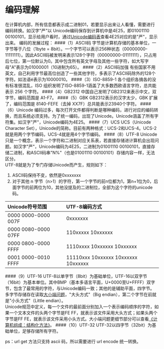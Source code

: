 编码理解
===

在计算机内部，所有信息都表示成二进制01，若要显示出来让人看懂，需要进行编码转换。如汉字"严"以 Unicode编码保存到计算机中是4E25，即01001110 00100101，显示给用户看时，通过[Unicode编码表](https://zh.wikipedia.org/wiki/Unicode%E5%AD%97%E7%AC%A6%E5%88%97%E8%A1%A8)查看4E25对应的是"严"，显示出来。
编码的发展过程：
####（1）ASCII码
字节是计算机存储的基本单位，一字节等于八位（1byte = 8bit）。一个字节可以表示256种状态（00000000-11111111）。因此ASCII码被发明来表示128个字符（00000000-01111111），只占用后七位，第一位默认为0。其中包含所有英文字母及其他一些字符，如大写字母"A"表示为01000001（10进制为65）。
####（2）ASCII码加强
有些国家不用英文，自己利用字节最高位创造了一些其他字符，多表示了ASCII码除外的128个字符。如法语é表示为10000010。
####（3）ISO-8859-1
各个组织各搞各的没有标准很混乱，ISO 组织发明了ISO-8859-1涵盖了大多数西欧语言字符，总共能表示 256 个字符。
####（4）GB2312
中国自己发明了GB2312来表示中文，双字节，编码范围是 A1-F7。
####（5）GBK
GB2312表示的汉字太少，GBK 扩展了，编码范围是 8140-FEFE（去掉 XX7F）总共能表示23940个字符。
####（6）Unicode
编码过多，每次打开文件都得判断是哪种编码，进行对应的编码转换，而且系统必须支持。为了统一编码，出现了Unicode。Unicode涵盖了所有字符集。如汉字"严"，Unicode编码为4E25。
####（7）UCS
UCS（Unicode Character Set），Unicode的简称。目前有两种格式：UCS-2和UCS-4。UCS-2就是用两个字节编码，UCS-4就是用4个字节编码。
####（8）UTF-8
Unicode只是一个概念，表示一个字符和二进制对应关系表，若直接存储进计算机会出现问题。如汉字"严"，Unicode编码为4E25，二进制为01001110 00100101，直接存储二进制，和ASCII码串"N%"（也是01001110 00100101）存储内容一样，无法区分。  
UTF-8就是为了专门存储Unicode而产生，规则如下：  
1. ASCII码保持不变，依然是0xxxxxxx  
2. 对于其他 n 字节（n>1）的字符，第一个字节的前n位都为1，第n+1位为0，后面字节的前两位为10，其他没提及的二进制位，全部为这个字符的unicode码。  

| Unicode符号范围    | UTF-8编码方式    |
| :----|:----|
| 0000 0000-0000 007F    | 0xxxxxxx    |
| 0000 0080-0000 07FF    | 110xxxxx 10xxxxxx    |
| 0000 0800-0000 FFFF    | 1110xxxx 10xxxxxx 10xxxxxx    |
| 0001 0000-0010 FFFF    | 11110xxx 10xxxxxx 10xxxxxx 10xxxxxx   |
####（9）UTF-16
UTF-8以单字节（8bit）为基础单位，UTF-16以双字节（16bit）为基本单位。其中BMP（基本多语言平面，U+0000至U+FFFF）双字节，包含了最常用的字符，与Unicode编码一致；其他的是辅助平面，四字节。  
多字节存储存在读取[大小端问题](https://www.cs.umd.edu/class/sum2003/cmsc311/Notes/Data/endian.html)，"大头方式"（Big endian），第二个字节在前就是"小头方式"（Little endian）。  
Unicode规范中定义，每一个文件的最前面分别加入一个表示编码顺序的字符，如果一个文本文件的头两个字节是FE FF，就表示该文件采用大头方式；如果头两个字节是FF FE，就表示该文件采用小头方式。大小端问题更细节部分可以查看[《计算机组成：结构化方法》](http://book.douban.com/subject/1886058/)。
####（10）UTF-32
UTF-32以四字节（32bit）为基础单位，足够存储所有字符。  

ps：url get 方法只支持 ascii 码，所以需要进行 url encode 统一转换。


